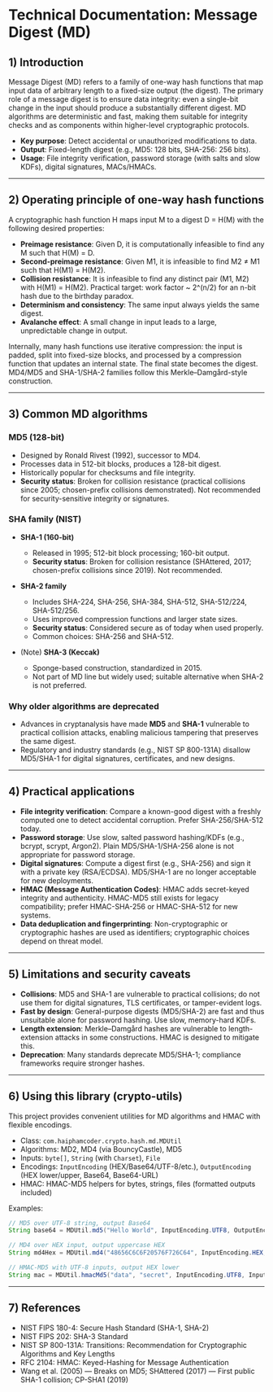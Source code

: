 # Technical Documentation: Message Digest (MD)

## 1) Introduction

Message Digest (MD) refers to a family of one-way hash functions that map input data of arbitrary length to a fixed-size output (the digest). The primary role of a message digest is to ensure data integrity: even a single-bit change in the input should produce a substantially different digest. MD algorithms are deterministic and fast, making them suitable for integrity checks and as components within higher-level cryptographic protocols.

- **Key purpose**: Detect accidental or unauthorized modifications to data.
- **Output**: Fixed-length digest (e.g., MD5: 128 bits, SHA-256: 256 bits).
- **Usage**: File integrity verification, password storage (with salts and slow KDFs), digital signatures, MACs/HMACs.

---

## 2) Operating principle of one-way hash functions

A cryptographic hash function H maps input M to a digest D = H(M) with the following desired properties:

- **Preimage resistance**: Given D, it is computationally infeasible to find any M such that H(M) = D.
- **Second-preimage resistance**: Given M1, it is infeasible to find M2 ≠ M1 such that H(M1) = H(M2).
- **Collision resistance**: It is infeasible to find any distinct pair (M1, M2) with H(M1) = H(M2). Practical target: work factor ~ 2^(n/2) for an n-bit hash due to the birthday paradox.
- **Determinism and consistency**: The same input always yields the same digest.
- **Avalanche effect**: A small change in input leads to a large, unpredictable change in output.

Internally, many hash functions use iterative compression: the input is padded, split into fixed-size blocks, and processed by a compression function that updates an internal state. The final state becomes the digest. MD4/MD5 and SHA-1/SHA-2 families follow this Merkle–Damgård-style construction.

---

## 3) Common MD algorithms

### MD5 (128-bit)

- Designed by Ronald Rivest (1992), successor to MD4.
- Processes data in 512-bit blocks, produces a 128-bit digest.
- Historically popular for checksums and file integrity.
- **Security status**: Broken for collision resistance (practical collisions since 2005; chosen-prefix collisions demonstrated). Not recommended for security-sensitive integrity or signatures.

### SHA family (NIST)

- **SHA-1 (160-bit)**
  - Released in 1995; 512-bit block processing; 160-bit output.
  - **Security status**: Broken for collision resistance (SHAttered, 2017; chosen-prefix collisions since 2019). Not recommended.

- **SHA-2 family**
  - Includes SHA-224, SHA-256, SHA-384, SHA-512, SHA-512/224, SHA-512/256.
  - Uses improved compression functions and larger state sizes.
  - **Security status**: Considered secure as of today when used properly.
  - Common choices: SHA-256 and SHA-512.

- (Note) **SHA-3 (Keccak)**
  - Sponge-based construction, standardized in 2015.
  - Not part of MD line but widely used; suitable alternative when SHA-2 is not preferred.

### Why older algorithms are deprecated

- Advances in cryptanalysis have made **MD5** and **SHA-1** vulnerable to practical collision attacks, enabling malicious tampering that preserves the same digest.
- Regulatory and industry standards (e.g., NIST SP 800-131A) disallow MD5/SHA-1 for digital signatures, certificates, and new designs.

---

## 4) Practical applications

- **File integrity verification**: Compare a known-good digest with a freshly computed one to detect accidental corruption. Prefer SHA-256/SHA-512 today.
- **Password storage**: Use slow, salted password hashing/KDFs (e.g., bcrypt, scrypt, Argon2). Plain MD5/SHA-1/SHA-256 alone is not appropriate for password storage.
- **Digital signatures**: Compute a digest first (e.g., SHA-256) and sign it with a private key (RSA/ECDSA). MD5/SHA-1 are no longer acceptable for new deployments.
- **HMAC (Message Authentication Codes)**: HMAC adds secret-keyed integrity and authenticity. HMAC-MD5 still exists for legacy compatibility; prefer HMAC-SHA-256 or HMAC-SHA-512 for new systems.
- **Data deduplication and fingerprinting**: Non-cryptographic or cryptographic hashes are used as identifiers; cryptographic choices depend on threat model.

---

## 5) Limitations and security caveats

- **Collisions**: MD5 and SHA-1 are vulnerable to practical collisions; do not use them for digital signatures, TLS certificates, or tamper-evident logs.
- **Fast by design**: General-purpose digests (MD5/SHA-2) are fast and thus unsuitable alone for password hashing. Use slow, memory-hard KDFs.
- **Length extension**: Merkle–Damgård hashes are vulnerable to length-extension attacks in some constructions. HMAC is designed to mitigate this.
- **Deprecation**: Many standards deprecate MD5/SHA-1; compliance frameworks require stronger hashes.

---

## 6) Using this library (crypto-utils)

This project provides convenient utilities for MD algorithms and HMAC with flexible encodings.

- Class: `com.haiphamcoder.crypto.hash.md.MDUtil`
- Algorithms: MD2, MD4 (via BouncyCastle), MD5
- Inputs: `byte[]`, `String` (with `Charset`), `File`
- Encodings: `InputEncoding` (HEX/Base64/UTF-8/etc.), `OutputEncoding` (HEX lower/upper, Base64, Base64-URL)
- HMAC: HMAC-MD5 helpers for bytes, strings, files (formatted outputs included)

Examples:

```java
// MD5 over UTF-8 string, output Base64
String base64 = MDUtil.md5("Hello World", InputEncoding.UTF8, OutputEncoding.BASE64);

// MD4 over HEX input, output uppercase HEX
String md4Hex = MDUtil.md4("48656C6C6F20576F726C64", InputEncoding.HEX, OutputEncoding.HEX_UPPER);

// HMAC-MD5 with UTF-8 inputs, output HEX lower
String mac = MDUtil.hmacMd5("data", "secret", InputEncoding.UTF8, InputEncoding.UTF8, OutputEncoding.HEX_LOWER);
```

---

## 7) References

- NIST FIPS 180-4: Secure Hash Standard (SHA-1, SHA-2)
- NIST FIPS 202: SHA-3 Standard
- NIST SP 800-131A: Transitions: Recommendation for Cryptographic Algorithms and Key Lengths
- RFC 2104: HMAC: Keyed-Hashing for Message Authentication
- Wang et al. (2005) — Breaks on MD5; SHAttered (2017) — First public SHA-1 collision; CP-SHA1 (2019)
